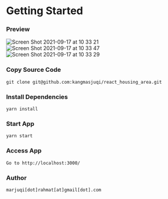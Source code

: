 # Getting Started

### Preview

![Screen Shot 2021-09-17 at 10 33 21](https://user-images.githubusercontent.com/1401641/133720063-d6bf9e5d-4c54-408d-aa03-5f92d7aa3d85.png)
![Screen Shot 2021-09-17 at 10 33 47](https://user-images.githubusercontent.com/1401641/133720056-2b91c53a-db95-450e-bd8d-320a6aa5dd24.png)
![Screen Shot 2021-09-17 at 10 33 29](https://user-images.githubusercontent.com/1401641/133720060-563695a4-ce5d-4aa1-8e50-3a95c595ee95.png)


### Copy Source Code

    git clone git@github.com:kangmasjuqi/react_housing_area.git

### Install Dependencies

    yarn install

### Start App

    yarn start

### Access App

    Go to http://localhost:3000/

### Author

    marjuqi[dot]rahmat[at]gmail[dot].com
